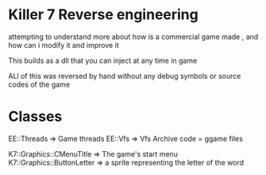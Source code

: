 # Killer 7 Reverse engineering

attempting to understand more about how is a commercial game made , and how can i modify it and improve it

This builds as a dll that you can inject at any time in game

ALl of this was reversed by hand without any debug symbols or source codes of the game
# Classes

EE::Threads => Game threads
EE::Vfs => Vfs Archive code = ggame files

K7::Graphics::CMenuTitle => The game's start menu
K7::Graphics::ButtonLetter => a sprite representing the letter of the word
